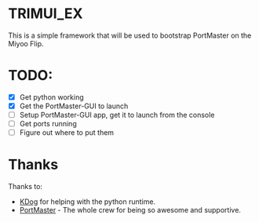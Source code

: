 # TRIMUI_EX

This is a simple framework that will be used to bootstrap PortMaster on the Miyoo Flip.

# TODO:

- [x] Get python working
- [x] Get the PortMaster-GUI to launch
- [ ] Setup PortMaster-GUI app, get it to launch from the console
- [ ] Get ports running
- [ ] Figure out where to put them

# Thanks

Thanks to:

- [KDog](https://github.com/cdeletre/) for helping with the python runtime.
- [PortMaster](https://discord.gg/SbVcUM4qFp) - The whole crew for being so awesome and supportive.
